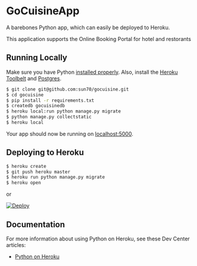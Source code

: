 # GoCuisineApp

A barebones Python app, which can easily be deployed to Heroku.

This application supports the Online Booking Portal for hotel and restorants
## Running Locally

Make sure you have Python [installed properly](http://install.python-guide.org).  Also, install the [Heroku Toolbelt](https://toolbelt.heroku.com/) and [Postgres](https://devcenter.heroku.com/articles/heroku-postgresql#local-setup).

```sh
$ git clone git@github.com:sun70/gocuisine.git
$ cd gocuisine
$ pip install -r requirements.txt
$ createdb gocuisinedb
$ heroku local:run python manage.py migrate
$ python manage.py collectstatic
$ heroku local
```

Your app should now be running on [localhost:5000](http://localhost:5000/).

## Deploying to Heroku

```sh
$ heroku create
$ git push heroku master
$ heroku run python manage.py migrate
$ heroku open
```
or

[![Deploy](https://www.herokucdn.com/deploy/button.png)](https://heroku.com/deploy)

## Documentation

For more information about using Python on Heroku, see these Dev Center articles:

- [Python on Heroku](https://devcenter.heroku.com/categories/python)
